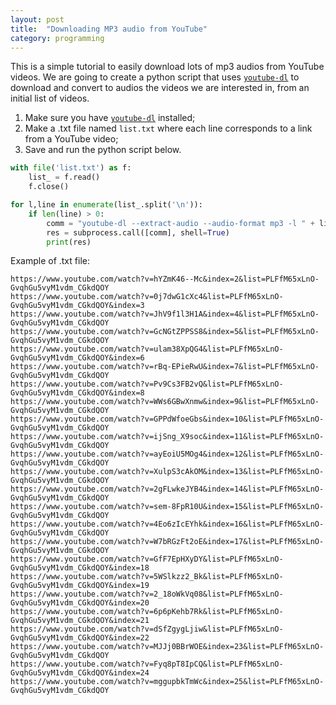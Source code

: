 ```yaml
---
layout: post
title:  "Downloading MP3 audio from YouTube"
category: programming
---
```


This is a simple tutorial to easily download lots of mp3 audios from YouTube videos. We are going to create a python script that uses [`youtube-dl`](https://rg3.github.io/youtube-dl/) to download and convert to audios the videos we are interested in, from an initial list of videos.

1. Make sure you have [`youtube-dl`](https://rg3.github.io/youtube-dl/) installed;
2. Make a .txt file named `list.txt` where each line corresponds to a link from a YouTube video;
3. Save and run the python script below.

```python
with file('list.txt') as f:
    list_ = f.read()
    f.close()

for l,line in enumerate(list_.split('\n')):
    if len(line) > 0:
        comm = "youtube-dl --extract-audio --audio-format mp3 -l " + line
        res = subprocess.call([comm], shell=True)
        print(res)

```

Example of .txt file:

```
https://www.youtube.com/watch?v=hYZmK46--Mc&index=2&list=PLFfM65xLnO-GvqhGu5vyM1vdm_CGkdQOY
https://www.youtube.com/watch?v=0j7dwG1cXc4&list=PLFfM65xLnO-GvqhGu5vyM1vdm_CGkdQOY&index=3
https://www.youtube.com/watch?v=JhV9f1l3H1A&index=4&list=PLFfM65xLnO-GvqhGu5vyM1vdm_CGkdQOY
https://www.youtube.com/watch?v=GcNGtZPPSS8&index=5&list=PLFfM65xLnO-GvqhGu5vyM1vdm_CGkdQOY
https://www.youtube.com/watch?v=ulam38XpQG4&list=PLFfM65xLnO-GvqhGu5vyM1vdm_CGkdQOY&index=6
https://www.youtube.com/watch?v=rBq-EPieRwU&index=7&list=PLFfM65xLnO-GvqhGu5vyM1vdm_CGkdQOY
https://www.youtube.com/watch?v=Pv9Cs3FB2vQ&list=PLFfM65xLnO-GvqhGu5vyM1vdm_CGkdQOY&index=8
https://www.youtube.com/watch?v=WWs6GBwXnmw&index=9&list=PLFfM65xLnO-GvqhGu5vyM1vdm_CGkdQOY
https://www.youtube.com/watch?v=GPPdWfoeGbs&index=10&list=PLFfM65xLnO-GvqhGu5vyM1vdm_CGkdQOY
https://www.youtube.com/watch?v=ijSng_X9soc&index=11&list=PLFfM65xLnO-GvqhGu5vyM1vdm_CGkdQOY
https://www.youtube.com/watch?v=ayEoiU5MOg4&index=12&list=PLFfM65xLnO-GvqhGu5vyM1vdm_CGkdQOY
https://www.youtube.com/watch?v=XulpS3cAkOM&index=13&list=PLFfM65xLnO-GvqhGu5vyM1vdm_CGkdQOY
https://www.youtube.com/watch?v=2gFLwkeJYB4&index=14&list=PLFfM65xLnO-GvqhGu5vyM1vdm_CGkdQOY
https://www.youtube.com/watch?v=sem-8FpR10U&index=15&list=PLFfM65xLnO-GvqhGu5vyM1vdm_CGkdQOY
https://www.youtube.com/watch?v=4Eo6zIcEYhk&index=16&list=PLFfM65xLnO-GvqhGu5vyM1vdm_CGkdQOY
https://www.youtube.com/watch?v=W7bRGzFt2oE&index=17&list=PLFfM65xLnO-GvqhGu5vyM1vdm_CGkdQOY
https://www.youtube.com/watch?v=GfF7EpHXyDY&list=PLFfM65xLnO-GvqhGu5vyM1vdm_CGkdQOY&index=18
https://www.youtube.com/watch?v=5WSlkzz2_Bk&list=PLFfM65xLnO-GvqhGu5vyM1vdm_CGkdQOY&index=19
https://www.youtube.com/watch?v=2_18oWkVq08&list=PLFfM65xLnO-GvqhGu5vyM1vdm_CGkdQOY&index=20
https://www.youtube.com/watch?v=6p6pKehb7Rk&list=PLFfM65xLnO-GvqhGu5vyM1vdm_CGkdQOY&index=21
https://www.youtube.com/watch?v=dSfZgygLjiw&list=PLFfM65xLnO-GvqhGu5vyM1vdm_CGkdQOY&index=22
https://www.youtube.com/watch?v=MJJj0BBrWOE&index=23&list=PLFfM65xLnO-GvqhGu5vyM1vdm_CGkdQOY
https://www.youtube.com/watch?v=Fyq8pT8IpCQ&list=PLFfM65xLnO-GvqhGu5vyM1vdm_CGkdQOY&index=24
https://www.youtube.com/watch?v=mggupbkTmWc&index=25&list=PLFfM65xLnO-GvqhGu5vyM1vdm_CGkdQOY
```
